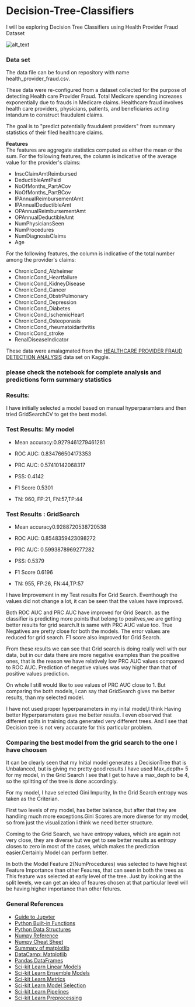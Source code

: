 # Decision-Tree-Classifiers
 I will be exploring Decision Tree Classifiers using Health Provider Fraud Dataset

![alt_text](https://gaps.cornell.edu/sites/gaps.cornell.edu/files/shared/images/Decision-Tree-4.gif)

### Data set

The data file can be found on repository with name health_provider_fraud.csv.  

These data were re-configured from a dataset collected for the purpose of detecting Health care Provider Fraud. Total Medicare spending increases exponentially due to frauds in Medicare claims. Healthcare fraud involves health care providers, physicians, patients, and beneficiaries acting intandum to construct fraudulent claims.

The goal is to "predict potentially fraudulent providers" from summary statistics of their filed healthcare claims. 


__Features__  
The features are aggregate statistics computed as either the mean or the sum.
For the following features, the column is indicative of the average value for the provider's claims:  
* InscClaimAmtReimbursed  
* DeductibleAmtPaid
* NoOfMonths_PartACov
* NoOfMonths_PartBCov
* IPAnnualReimbursementAmt
* IPAnnualDeductibleAmt
* OPAnnualReimbursementAmt
* OPAnnualDeductibleAmt
* NumPhysiciansSeen
* NumProcedures
* NumDiagnosisClaims
* Age
 
For the following features, the column is indicative of the total number among the provider's claims:  
* ChronicCond_Alzheimer  
* ChronicCond_Heartfailure  
* ChronicCond_KidneyDisease  
* ChronicCond_Cancer  
* ChronicCond_ObstrPulmonary  
* ChronicCond_Depression  
* ChronicCond_Diabetes  
* ChronicCond_IschemicHeart  
* ChronicCond_Osteoporasis  
* ChronicCond_rheumatoidarthritis  
* ChronicCond_stroke  
* RenalDiseaseIndicator  

These data were amalagmated from the [HEALTHCARE PROVIDER FRAUD DETECTION ANALYSIS](https://www.kaggle.com/rohitrox/healthcare-provider-fraud-detection-analysis) data set on Kaggle.

### please check the notebook for complete analysis and predictions form summary statistics

### Results:
I have initially selected a model based on manual hyperparamters and then tried GridSearchCV to get the best model.

### Test Results: My model

* Mean accuracy:0.9279461279461281

* ROC AUC: 0.834766504173353 

* PRC AUC: 0.57410142068317 

* PSS: 0.4142 

* F1 Score 0.5301

* TN: 960, FP:21, FN:57,TP:44

### Test Results : GridSearch

* Mean accuracy0.9288720538720538 

* ROC AUC: 0.8548359423098272 

* PRC AUC: 0.5993878969277282 

* PSS: 0.5379 

* F1 Score 0.6196

* TN: 955, FP:26, FN:44,TP:57

I have Improvement in my Test results For Grid Search. Eventhough the values did not change a lot, it can be seen that the values have improved.

Both ROC AUC and PRC AUC have improved for Grid Search.
as the classifier is predicting more points that belong to positves,we are getting better results for grid search.It is same with PRC AUC value too.
True Negatives are pretty close for both the models. The error values are reduced for grid search.
F1 score also improved for Grid Search.

From these results we can see that Grid search is doing really well with our data, but in our data there are more negative examples than the positive ones, that is the reason we have relatively low PRC AUC values compared to ROC AUC. Prediction of negative values was way higher than that of positive values prediction.

On whole I still would like to see values of PRC AUC close to 1. But comparing the both models, i can say that GridSearch gives me better results, than my selected model.

I have not used proper hyperparameters in my inital model,I think Having better Hyperparameters gave me better results.
I even observed that different splits in training data generated very different trees. And I see that Decision tree is not very accurate for this particular problem.


### Comparing the best model from the grid search to the one I have choosen 

It can be clearly seen that my Initial model generates a DecisionTree that is Unbalanced, but is giving me pretty good results.I have used Max_depth= 5 for my model, in the Grid Search I see that I get to have a max_deph to be 4, so the splitting of the tree is done accordingly.

For my model, I have selected Gini Impurity, In the Grid Search entropy was taken as the Criterian.

First two levels of my model, has better balance, but after that they are handling much more exceptions.Gini Scores are more diverse for my model, so from just the visualization i think we need better structure.

Coming to the Grid Search, we have entropy values, which are again not very close, they are diverse but we get to see better results as entropy closes to zero in most of the cases, which makes the prediction easier.Certainly Model can perform better.

In both the Model Feature 2(NumProcedures) was selected to have highest Feature Importance than other Feaures, that can seen in both the trees as This feature was selected at early level of the tree. Just by looking at the split levels, we can get an idea of feaures chosen at that particular level will be having higher importance than other fetures.



### General References
* [Guide to Jupyter](https://www.datacamp.com/community/tutorials/tutorial-jupyter-notebook)
* [Python Built-in Functions](https://docs.python.org/3/library/functions.html)
* [Python Data Structures](https://docs.python.org/3/tutorial/datastructures.html)
* [Numpy Reference](https://docs.scipy.org/doc/numpy/reference/index.html)
* [Numpy Cheat Sheet](https://s3.amazonaws.com/assets.datacamp.com/blog_assets/Numpy_Python_Cheat_Sheet.pdf)
* [Summary of matplotlib](https://matplotlib.org/3.1.1/api/pyplot_summary.html)
* [DataCamp: Matplotlib](https://www.datacamp.com/community/tutorials/matplotlib-tutorial-python?utm_source=adwords_ppc&utm_campaignid=1565261270&utm_adgroupid=67750485268&utm_device=c&utm_keyword=&utm_matchtype=b&utm_network=g&utm_adpostion=1t1&utm_creative=332661264365&utm_targetid=aud-299261629574:dsa-473406587955&utm_loc_interest_ms=&utm_loc_physical_ms=9026223&gclid=CjwKCAjw_uDsBRAMEiwAaFiHa8xhgCsO9wVcuZPGjAyVGTitb_-fxYtkBLkQ4E_GjSCZFVCqYCGkphoCjucQAvD_BwE)
* [Pandas DataFrames](https://urldefense.proofpoint.com/v2/url?u=https-3A__pandas.pydata.org_pandas-2Ddocs_stable_reference_api_pandas.DataFrame.html&d=DwMD-g&c=qKdtBuuu6dQK9MsRUVJ2DPXW6oayO8fu4TfEHS8sGNk&r=9ngmsG8rSmDSS-O0b_V0gP-nN_33Vr52qbY3KXuDY5k&m=mcOOc8D0knaNNmmnTEo_F_WmT4j6_nUSL_yoPmGlLWQ&s=h7hQjqucR7tZyfZXxnoy3iitIr32YlrqiFyPATkW3lw&e=)
* [Sci-kit Learn Linear Models](https://scikit-learn.org/stable/modules/classes.html#module-sklearn.linear_model)
* [Sci-kit Learn Ensemble Models](https://scikit-learn.org/stable/modules/classes.html#module-sklearn.ensemble)
* [Sci-kit Learn Metrics](https://scikit-learn.org/stable/modules/classes.html#module-sklearn.metrics)
* [Sci-kit Learn Model Selection](https://scikit-learn.org/stable/modules/classes.html#module-sklearn.model_selection)
* [Sci-kit Learn Pipelines](https://scikit-learn.org/stable/modules/generated/sklearn.pipeline.Pipeline.html)
* [Sci-kit Learn Preprocessing](https://scikit-learn.org/stable/modules/classes.html#module-sklearn.preprocessing)
